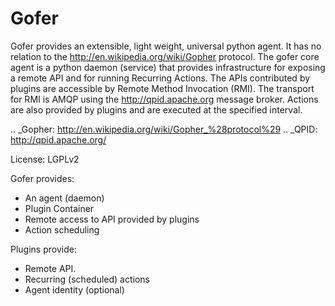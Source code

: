 Gofer
=====

Gofer provides an extensible, light weight, universal python agent. It has no
relation to the http://en.wikipedia.org/wiki/Gopher protocol.
The gofer core agent is a python daemon (service) that provides infrastructure
for exposing a remote API and for running Recurring Actions. The APIs contributed by
plugins are accessible by Remote Method Invocation (RMI). The transport for RMI is
AMQP using the http://qpid.apache.org message broker. Actions are also provided
by plugins and are executed at the specified interval.

.. _Gopher: http://en.wikipedia.org/wiki/Gopher_%28protocol%29
.. _QPID: http://qpid.apache.org/

License: LGPLv2

Gofer provides:

- An agent (daemon)
- Plugin Container
- Remote access to API provided by plugins
- Action scheduling

Plugins provide:

- Remote API.
- Recurring (scheduled) actions
- Agent identity (optional)

